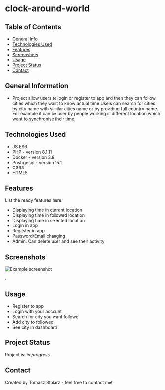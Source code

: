 # clock-around-world

## Table of Contents
* [General Info](#general-information)
* [Technologies Used](#technologies-used)
* [Features](#features)
* [Screenshots](#screenshots)
* [Usage](#usage)
* [Project Status](#project-status)
* [Contact](#contact)



## General Information
- Project allow users to login or register to app and then they can follow cities which they want to know actual time
Users can search for cities by city name with similar cities name or by providing full country name. For example it can be user by people working 
in different location which want to synchronise their time.


## Technologies Used
- JS ES6
- PHP - version 8.1.11
- Docker - version 3.8
- Postrgesql - version 15.1
- CSS3
- HTML5 


## Features
List the ready features here:
- Displaying time in current location
- Displaying time in followed location
- Displaying time in selected location
- Login in app
- Regitster in app
- Password/Email changing
- Admin: Can delete user and see their activity


## Screenshots
![Example screenshot](./img/screenshot.png)
<!-- If you have screenshots you'd like to share, include them here. -->
.


## Usage
- Register to app
- Login with your account
- Search for city you want followe
- Add city to followed
- See city in dashboard


## Project Status
Project is: _in progress_ 


## Contact
Created by Tomasz Stolarz - feel free to contact me!



